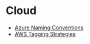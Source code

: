 # Cloud

- [Azure Naming Conventions](https://docs.microsoft.com/en-us/azure/architecture/best-practices/naming-conventions)
- [AWS Tagging Strategies](https://aws.amazon.com/answers/account-management/aws-tagging-strategies/)
